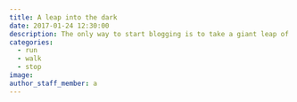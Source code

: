 ```yaml
---
title: A leap into the dark
date: 2017-01-24 12:30:00
description: The only way to start blogging is to take a giant leap of faith and start writing and publishing.
categories:
  - run
  - walk
  - stop
image:
author_staff_member: a
---
```




